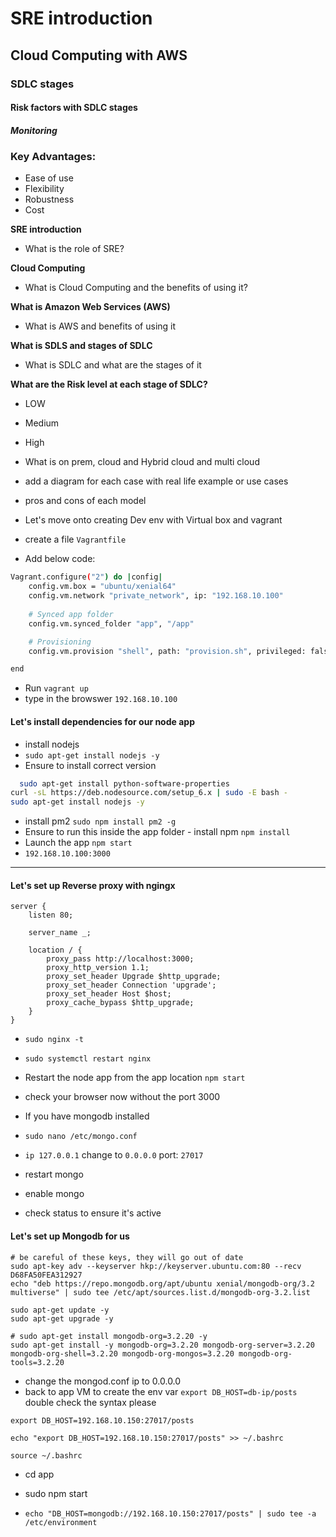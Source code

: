 # SRE introduction 
## Cloud Computing with AWS
### SDLC stages
#### Risk factors with SDLC stages
##### Monitoring

### Key Advantages:
- Ease of use
- Flexibility
- Robustness
- Cost

**SRE introduction**
- What is the role of SRE?




**Cloud Computing**
- What is Cloud Computing and the benefits of using it?


**What is Amazon Web Services (AWS)**
- What is AWS and benefits of using it



**What is SDLS and stages of SDLC**
- What is SDLC and what are the stages of it

**What are the Risk level at each stage of SDLC?**
- LOW
- Medium
- High

- What is on prem, cloud and Hybrid cloud and multi cloud
- add a diagram for each case with real life example or use cases
- pros and cons of each model

- Let's move onto creating Dev env with Virtual box and vagrant
- create a file `Vagrantfile`
- Add below code:
```bash
Vagrant.configure("2") do |config|
    config.vm.box = "ubuntu/xenial64"
    config.vm.network "private_network", ip: "192.168.10.100"
    
    # Synced app folder
    config.vm.synced_folder "app", "/app"

    # Provisioning
    config.vm.provision "shell", path: "provision.sh", privileged: false

end
```
- Run `vagrant up`
- type in the browswer `192.168.10.100`

#### Let's install dependencies for our node app
- install nodejs
- `sudo apt-get install nodejs -y`
- Ensure to install correct version
```bash
  sudo apt-get install python-software-properties
curl -sL https://deb.nodesource.com/setup_6.x | sudo -E bash -
sudo apt-get install nodejs -y
```

- install pm2
`sudo npm install pm2 -g`
- Ensure to run this inside the app folder - install npm `npm install`
- Launch the app `npm start`
- `192.168.10.100:3000`
-----------------------------------


#### Let's set up Reverse proxy with ngingx
```
server {
    listen 80;

    server_name _;

    location / {
        proxy_pass http://localhost:3000;      
        proxy_http_version 1.1;
        proxy_set_header Upgrade $http_upgrade;
        proxy_set_header Connection 'upgrade'; 
        proxy_set_header Host $host;
        proxy_cache_bypass $http_upgrade;      
    }
}
```
- `sudo nginx -t`
- `sudo systemctl restart nginx`
- Restart the node app from the app location `npm start`
- check your browser now without the port 3000

- If you have mongodb installed 
- `sudo nano /etc/mongo.conf`
- `ip 127.0.0.1` change to `0.0.0.0` port: `27017`
- restart mongo
- enable mongo
- check status to ensure it's active 

#### Let's set up Mongodb for us
```
# be careful of these keys, they will go out of date
sudo apt-key adv --keyserver hkp://keyserver.ubuntu.com:80 --recv D68FA50FEA312927
echo "deb https://repo.mongodb.org/apt/ubuntu xenial/mongodb-org/3.2 multiverse" | sudo tee /etc/apt/sources.list.d/mongodb-org-3.2.list

sudo apt-get update -y
sudo apt-get upgrade -y

# sudo apt-get install mongodb-org=3.2.20 -y
sudo apt-get install -y mongodb-org=3.2.20 mongodb-org-server=3.2.20 mongodb-org-shell=3.2.20 mongodb-org-mongos=3.2.20 mongodb-org-tools=3.2.20
```

- change the mongod.conf ip to 0.0.0.0
- back to app VM to create the env var `export DB_HOST=db-ip/posts` double check the syntax please
```
export DB_HOST=192.168.10.150:27017/posts

echo "export DB_HOST=192.168.10.150:27017/posts" >> ~/.bashrc

source ~/.bashrc
```
- cd app
- sudo npm start

- `echo "DB_HOST=mongodb://192.168.10.150:27017/posts" | sudo tee -a /etc/environment`
